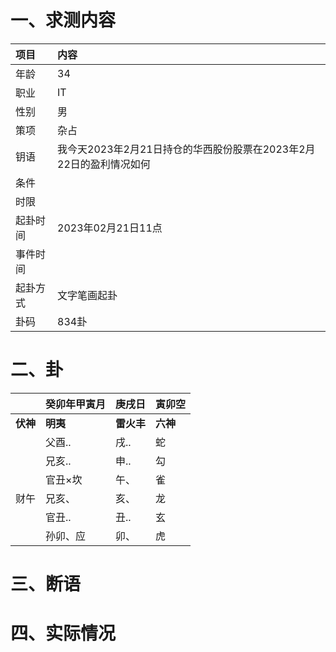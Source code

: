 # 一、求测内容
|项目|内容|
|:-|:-|
|年龄|34|
|职业|IT|
|性别|男|
|策项|杂占|
|钥语|我今天2023年2月21日持仓的华西股份股票在2023年2月22日的盈利情况如何|
|条件||
|时限||
|起卦时间|2023年02月21日11点|
|事件时间||
|起卦方式|文字笔画起卦|
|卦码|834卦|

# 二、卦
||癸卯年甲寅月|庚戌日|寅卯空|
|:-|:-|:-|:-|
|**伏神**|**明夷**|**雷火丰**|**六神**|
||父酉..|戌..|蛇|
||兄亥..|申..|勾|
||官丑×坎|午、|雀|
|财午|兄亥、|亥、|龙|
||官丑..|丑..|玄|
||孙卯、应|卯、|虎|


# 三、断语

# 四、实际情况